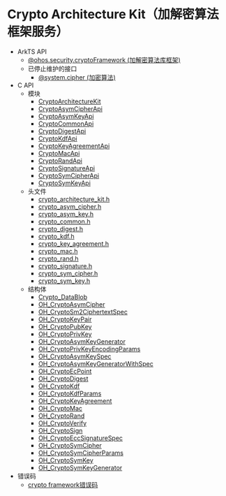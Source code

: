 # Crypto Architecture Kit（加解密算法框架服务）

- ArkTS API<!--crypto-architecture-arkts-->
  - [@ohos.security.cryptoFramework (加解密算法库框架)](js-apis-cryptoFramework.md)
  - 已停止维护的接口<!--crypto-architecture-arkts-dep-->
    - [@system.cipher (加密算法)](js-apis-system-cipher.md)
- C API<!--crypto-architecture-c-->
  - 模块<!--crypto-architecture-module-->
    - [CryptoArchitectureKit](capi-cryptoarchitecturekit.md)
    - [CryptoAsymCipherApi](capi-cryptoasymcipherapi.md)
    - [CryptoAsymKeyApi](capi-cryptoasymkeyapi.md)
    - [CryptoCommonApi](capi-cryptocommonapi.md)
    - [CryptoDigestApi](capi-cryptodigestapi.md)
    - [CryptoKdfApi](capi-cryptokdfapi.md)
    - [CryptoKeyAgreementApi](capi-cryptokeyagreementapi.md)
    - [CryptoMacApi](capi-cryptomacapi.md)
    - [CryptoRandApi](capi-cryptorandapi.md)
    - [CryptoSignatureApi](capi-cryptosignatureapi.md)
    - [CryptoSymCipherApi](capi-cryptosymcipherapi.md)
    - [CryptoSymKeyApi](capi-cryptosymkeyapi.md)
  - 头文件<!--crypto-architecture-headerfile-->
    - [crypto_architecture_kit.h](capi-crypto-architecture-kit-h.md)
    - [crypto_asym_cipher.h](capi-crypto-asym-cipher-h.md)
    - [crypto_asym_key.h](capi-crypto-asym-key-h.md)
    - [crypto_common.h](capi-crypto-common-h.md)
    - [crypto_digest.h](capi-crypto-digest-h.md)
    - [crypto_kdf.h](capi-crypto-kdf-h.md)
    - [crypto_key_agreement.h](capi-crypto-key-agreement-h.md)
    - [crypto_mac.h](capi-crypto-mac-h.md)
    - [crypto_rand.h](capi-crypto-rand-h.md)
    - [crypto_signature.h](capi-crypto-signature-h.md)
    - [crypto_sym_cipher.h](capi-crypto-sym-cipher-h.md)
    - [crypto_sym_key.h](capi-crypto-sym-key-h.md)
  - 结构体<!--crypto-architecture-struct-->
    - [Crypto_DataBlob](capi-cryptocommonapi-crypto-datablob.md)
    - [OH_CryptoAsymCipher](capi-cryptoasymcipherapi-oh-cryptoasymcipher.md)
    - [OH_CryptoSm2CiphertextSpec](capi-cryptoasymcipherapi-oh-cryptosm2ciphertextspec.md)
    - [OH_CryptoKeyPair](capi-cryptoasymkeyapi-oh-cryptokeypair.md)
    - [OH_CryptoPubKey](capi-cryptoasymkeyapi-oh-cryptopubkey.md)
    - [OH_CryptoPrivKey](capi-cryptoasymkeyapi-oh-cryptoprivkey.md)
    - [OH_CryptoAsymKeyGenerator](capi-cryptoasymkeyapi-oh-cryptoasymkeygenerator.md)
    - [OH_CryptoPrivKeyEncodingParams](capi-cryptoasymkeyapi-oh-cryptoprivkeyencodingparams.md)
    - [OH_CryptoAsymKeySpec](capi-cryptoasymkeyapi-oh-cryptoasymkeyspec.md)
    - [OH_CryptoAsymKeyGeneratorWithSpec](capi-cryptoasymkeyapi-oh-cryptoasymkeygeneratorwithspec.md)
    - [OH_CryptoEcPoint](capi-cryptoasymkeyapi-oh-cryptoecpoint.md)
    - [OH_CryptoDigest](capi-cryptodigestapi-oh-cryptodigest.md)
    - [OH_CryptoKdf](capi-cryptokdfapi-oh-cryptokdf.md)
    - [OH_CryptoKdfParams](capi-cryptokdfapi-oh-cryptokdfparams.md)
    - [OH_CryptoKeyAgreement](capi-cryptokeyagreementapi-oh-cryptokeyagreement.md)
    - [OH_CryptoMac](capi-cryptomacapi-oh-cryptomac.md)
    - [OH_CryptoRand](capi-cryptorandapi-oh-cryptorand.md)
    - [OH_CryptoVerify](capi-cryptosignatureapi-oh-cryptoverify.md)
    - [OH_CryptoSign](capi-cryptosignatureapi-oh-cryptosign.md)
    - [OH_CryptoEccSignatureSpec](capi-cryptosignatureapi-oh-cryptoeccsignaturespec.md)
    - [OH_CryptoSymCipher](capi-cryptosymcipherapi-oh-cryptosymcipher.md)
    - [OH_CryptoSymCipherParams](capi-cryptosymcipherapi-oh-cryptosymcipherparams.md)
    - [OH_CryptoSymKey](capi-cryptosymkeyapi-oh-cryptosymkey.md)
    - [OH_CryptoSymKeyGenerator](capi-cryptosymkeyapi-oh-cryptosymkeygenerator.md)
- 错误码<!--crypto-architecture-arkts-errcode-->
  - [crypto framework错误码](errorcode-crypto-framework.md)
